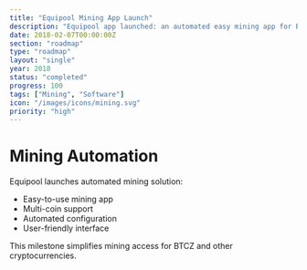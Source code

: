 ```yaml
---
title: "Equipool Mining App Launch"
description: "Equipool app launched: an automated easy mining app for BTCZ & other coins"
date: 2018-02-07T00:00:00Z
section: "roadmap"
type: "roadmap"
layout: "single"
year: 2018
status: "completed"
progress: 100
tags: ["Mining", "Software"]
icon: "/images/icons/mining.svg"
priority: "high"
---
```


# Mining Automation

Equipool launches automated mining solution:
- Easy-to-use mining app
- Multi-coin support
- Automated configuration
- User-friendly interface

This milestone simplifies mining access for BTCZ and other cryptocurrencies.
